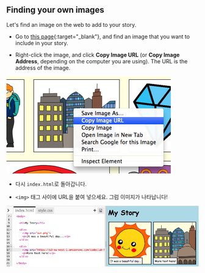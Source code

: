 ## Finding your own images

Let's find an image on the web to add to your story.

+ Go to [this page](http://jumpto.cc/html-images){:target="_blank"}, and find an image that you want to include in your story.

+ Right-click the image, and click **Copy Image URL** (or **Copy Image Address**, depending on the computer you are using). The URL is the address of the image.

![스크린샷](images/story-url.png)

+ 다시 `index.html`로 돌아갑니다.

+ `<img>` 태그 사이에 URL을 붙여 넣으세요. 그럼 이미지가 나타납니다!

![스크린샷](images/story-image.png)
